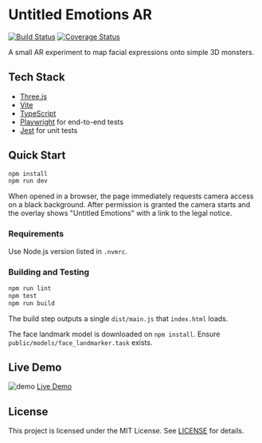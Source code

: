 # Untitled Emotions AR

[![Build Status](https://img.shields.io/badge/build-passing-brightgreen.svg)](#)
[![Coverage Status](https://img.shields.io/badge/coverage-100%25-brightgreen.svg)](#)

A small AR experiment to map facial expressions onto simple 3D monsters.

## Tech Stack
- [Three.js](https://threejs.org/)
- [Vite](https://vitejs.dev/)
- [TypeScript](https://www.typescriptlang.org/)
- [Playwright](https://playwright.dev/) for end-to-end tests
- [Jest](https://jestjs.io/) for unit tests

## Quick Start
```bash
npm install
npm run dev
```

When opened in a browser, the page immediately requests camera access on a black
background. After permission is granted the camera starts and the overlay shows
"Untitled Emotions" with a link to the legal notice.

### Requirements
Use Node.js version listed in `.nvmrc`.

### Building and Testing
```bash
npm run lint
npm test
npm run build
```

The build step outputs a single `dist/main.js` that `index.html` loads.

The face landmark model is downloaded on `npm install`. Ensure `public/models/face_landmarker.task` exists.

## Live Demo
![demo](docs/demo.gif)
[Live Demo](https://<username>.github.io/untitled-emotions-ar/)

## License
This project is licensed under the MIT License. See [LICENSE](LICENSE) for details.

